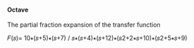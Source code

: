 #### Octave

The partial fraction expansion of the transfer function

𝐹(𝑠)= 10∗(𝑠+5)∗(𝑠+7) / 𝑠∗(𝑠+4)∗(𝑠+12)∗(𝑠2+2∗𝑠+10)∗(𝑠2+5∗𝑠+9)